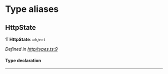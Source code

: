 

# Type aliases

<a id="httpstate"></a>

##  HttpState

**Ƭ HttpState**: *`object`*

*Defined in [http/types.ts:9](https://github.com/polkadot-js/api/blob/ea7ecec/packages/rpc-provider/src/http/types.ts#L9)*

#### Type declaration

___

